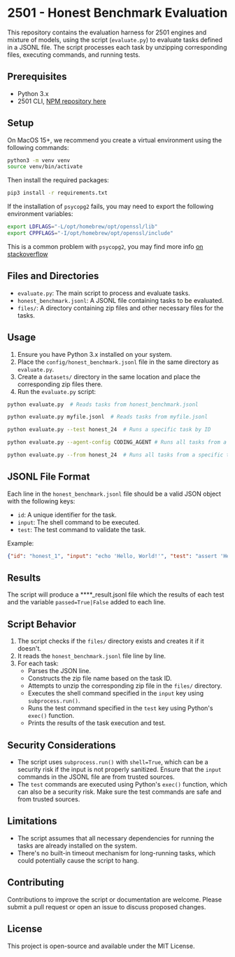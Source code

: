 # 2501 - Honest Benchmark Evaluation

This repository contains the evaluation harness for 2501 engines and mixture of models, using the script (`evaluate.py`) to evaluate tasks defined in a JSONL file. 
The script processes each task by unzipping corresponding files, executing commands, and running tests.

## Prerequisites

- Python 3.x
- 2501 CLI, [NPM repository here](https://www.npmjs.com/package/@2501-ai/2501-cli)

## Setup

On MacOS 15+, we recommend you create a virtual environment using the following commands:

```bash
python3 -m venv venv
source venv/bin/activate
```

Then install the required packages:

```bash
pip3 install -r requirements.txt
``` 

If the installation of `psycopg2` fails, you may need to export the following environment variables:

```bash
export LDFLAGS="-L/opt/homebrew/opt/openssl/lib"
export CPPFLAGS="-I/opt/homebrew/opt/openssl/include"
```

This is a common problem with `psycopg2`, you may find more info [on stackoverflow](https://stackoverflow.com/a/66175899/1667822)

## Files and Directories

- `evaluate.py`: The main script to process and evaluate tasks.
- `honest_benchmark.jsonl`: A JSONL file containing tasks to be evaluated.
- `files/`: A directory containing zip files and other necessary files for the tasks.

## Usage

1. Ensure you have Python 3.x installed on your system.
2. Place the `config/honest_benchmark.jsonl` file in the same directory as `evaluate.py`.
3. Create a `datasets/` directory in the same location and place the corresponding zip files there.
4. Run the `evaluate.py` script:

```bash
python evaluate.py  # Reads tasks from honest_benchmark.jsonl

python evaluate.py myfile.jsonl  # Reads tasks from myfile.jsonl

python evaluate.py --test honest_24  # Runs a specific task by ID

python evaluate.py --agent-config CODING_AGENT # Runs all tasks from a specific agent config

python evaluate.py --from honest_24  # Runs all tasks from a specific task ID

```

## JSONL File Format

Each line in the `honest_benchmark.jsonl` file should be a valid JSON object with the following keys:

- `id`: A unique identifier for the task.
- `input`: The shell command to be executed.
- `test`: The test command to validate the task.

Example:

```json
{"id": "honest_1", "input": "echo 'Hello, World!'", "test": "assert 'Hello, World!' in command_output"}
```

## Results
The script will produce a ****_result.jsonl file which the results of each test and the variable `passed=True|False` added to each line. 

## Script Behavior

1. The script checks if the `files/` directory exists and creates it if it doesn't.
2. It reads the `honest_benchmark.jsonl` file line by line.
3. For each task:
   - Parses the JSON line.
   - Constructs the zip file name based on the task ID.
   - Attempts to unzip the corresponding zip file in the `files/` directory.
   - Executes the shell command specified in the `input` key using `subprocess.run()`.
   - Runs the test command specified in the `test` key using Python's `exec()` function.
   - Prints the results of the task execution and test.

## Security Considerations

- The script uses `subprocess.run()` with `shell=True`, which can be a security risk if the input is not properly sanitized. Ensure that the `input` commands in the JSONL file are from trusted sources.
- The `test` commands are executed using Python's `exec()` function, which can also be a security risk. Make sure the test commands are safe and from trusted sources.

## Limitations

- The script assumes that all necessary dependencies for running the tasks are already installed on the system.
- There's no built-in timeout mechanism for long-running tasks, which could potentially cause the script to hang.

## Contributing

Contributions to improve the script or documentation are welcome. Please submit a pull request or open an issue to discuss proposed changes.

## License

This project is open-source and available under the MIT License.